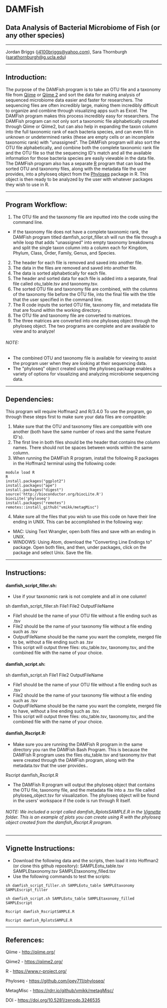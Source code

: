 # **DAMFish** 

## Data Analysis of Bacterial Microbiome of Fish (or any other species)
___
Jordan Briggs (j4100briggs@yahoo.com), Sara Thornburgh (sarathornburgh@g.ucla.edu)
___
## **Introduction:**

The purpose of the DAMFish program is to take an OTU file and a taxonomy file from [Qiime](http://qiime.org/) or [Qiime 2](https://qiime2.org/) and sort the data for making analysis of sequenced microbiome data easier and faster for researchers. The sequencing files are often incredibly large, making them incredibly difficult to organize and combine through visualizing apps such as Excel. The DAMFish program makes this process incredibly easy for researchers. The DAMFish program can not only sort a taxonomic file alphabetically created through Qiime or Qiime2, but can also help in expanding the taxon column into the full taxonomic rank of each bacteria species, and can even fill in unknown or undetermined ranks (these are empty cells or an incomplete taxonomic rank) with "unassigned". The DAMFish program will also sort the OTU file alphabetically, and combine both the complete taxonomic rank file and the OTU file so that the sequencing ID's match and all the available information for those bacteria species are easily viewable in the data file. The DAMFish program also has a separate [R](https://www.r-project.org/) program that can load the sorted OTU and taxonomy files, along with the metadata file the user provides, into a phyloseq object from the [Phyloseq](https://joey711.github.io/phyloseq/) package in R. This object is then ready to be analyzed by the user with whatever packages they wish to use in R.

___
## **Program Workflow:**

1. The OTU file and the taxonomy file are inputted into the code using the command line.
- If the taxonomy file does not have a complete taxonomic rank, the DAMFish program titled damfish_script_filler.sh will run the file through a while loop that adds "unassigned" into empty taxonomy breakdowns and split the single taxon column into a column each for Kingdom, Phylum, Class, Order, Family, Genus, and Species.
2. The header for each file is removed and saved into another file.
3. The data in the files are removed and saved into another file.
4. The data is sorted alphabetically for each file.
5. The header and sorted data for each file is added into a separate, final file called otu_table.tsv and taxonomy.tsv.
6. The sorted OTU file and taxonomy file are combined, with the columns of the taxonomy file before the OTU file, into the final file with the title that the user specified in the command line.
7. The R code inputs the sorted OTU file, taxonomy file, and metadata file that are found within the working directory.
8. The OTU file and taxonomy file are converted to matrices.
9. The three matrices are converted into one phyloseq object through the phyloseq object.
The two programs are complete and are available to view and to analyze!

###### NOTE: 
- The combined OTU and taxonomy file is available for viewing to assist the program user when they are looking at their sequencing data.
- The "phyloseq" object created using the phyloseq package enables a variety of options for visualizing and analyzing microbiome sequencing data.
___
## **Dependencies:**

This program will require Hoffman2 and R/3.4.0
To use the program, go through these steps first to make sure your data files are compatible: 

1. Make sure that the OTU and taxonomy files are compatible with one another (both have the same number of rows and the same Feature ID's). 
2. The first line in both files should be the header that contains the column names. There should not be spaces between words within the same column. 
3. When running the DAMFish R program, install the following R packages in the Hoffman2 terminal using the following code:
```{r}
module load R
R
install.packages("ggplot2")
install.packages("ape")
install.packages("digest")
source('http://bioconductor.org/biocLite.R')
biocLite('phyloseq')
install.packages("remotes")
remotes::install_github("vmikk/metagMisc")
```
4. Make sure all the files that you wish to use this code on have their line ending in UNIX. This can be accomplished in the following way:
- MAC: Using Text Wrangler, open both files and save with an ending in UNIX.
- WINDOWS: Using Atom, download the "Converting Line Endings to" package. Open both files, and then, under packages, click on the package and select Unix. Save the file.

___
## **Instructions:**


#### **damfish_script_filler.sh:**

- Use if your taxonomic rank is not complete and all in one column!

sh damfish_script_filler.sh File1 File2 OutputFileName

- File1 should be the name of your OTU file without a file ending such as .tsv
- File2 should be the name of your taxonomy file without a file ending such as .tsv
- OutputFileName should be the name you want the complete, merged file to be, without a file ending such as .tsv
- This script will output three files: otu_table.tsv, taxonomy.tsv, and the combined file with the name of your choice.


#### **damfish_script.sh:**

sh damfish_script.sh File1 File2 OutputFileName

- File1 should be the name of your OTU file without a file ending such as .tsv
- File2 should be the name of your taxonomy file without a file ending such as .tsv
- OutputFileName should be the name you want the complete, merged file to have, without a line ending such as .tsv.
- This script will output three files: otu_table.tsv, taxonomy.tsv, and the combined file with the name of your choice.


#### **damfish_Rscript.R:**

- Make sure you are running the DAMFish R program in the same directory you ran the DAMFish Bash Program. This is because the DAMFish R program uses the files otu_table.tsv and taxonomy.tsv that were created through the DAMFish program, along with the metadata.tsv that the user provides..

Rscript damfish_Rscript.R

- The DAMFish R program will output the phyloseq object that contains the OTU file, taxonomy file, and the metadata file into a .tsv file called phyloseq_object.tsv for visualization. The phyloseq object will be found in the users' workspace if the code is run through R itself.


###### NOTE: We included a script called damfish_RplotsSAMPLE.R in the [Vignette](https://github.com/j4100briggs/Fish-Gut-dataProject199/tree/master/Vignette) folder. This is an example of plots you can create using R with the phyloseq object created from the damfish_Rscript.R program. 
 
___
## **Vignette Instructions:**

- Download the following data and the scripts, then load it into Hoffman2 (or clone this github repository): SAMPLEotu_table.tsv SAMPLEtaxonomy.tsv SAMPLEtaxonomy_filled.tsv
- Use the following commands to test the scripts:
```{r}
sh damfish_script_filler.sh SAMPLEotu_table SAMPLEtaxonomy SAMPLEscript_filler

sh damfish_script.sh SAMPLEotu_table SAMPLEtaxonomy_filled SAMPLEscript

Rscript damfish_RscriptSAMPLE.R

Rscript damfish_RplotsSAMPLE.R
```
___
## **References:**

Qiime - http://qiime.org/

Qiime2 - https://qiime2.org/

R - https://www.r-project.org/

Phyloseq - https://github.com/joey711/phyloseq/

MetagMisc - https://rdrr.io/github/vmikk/metagMisc/

DOI - https://doi.org/10.5281/zenodo.3246535
